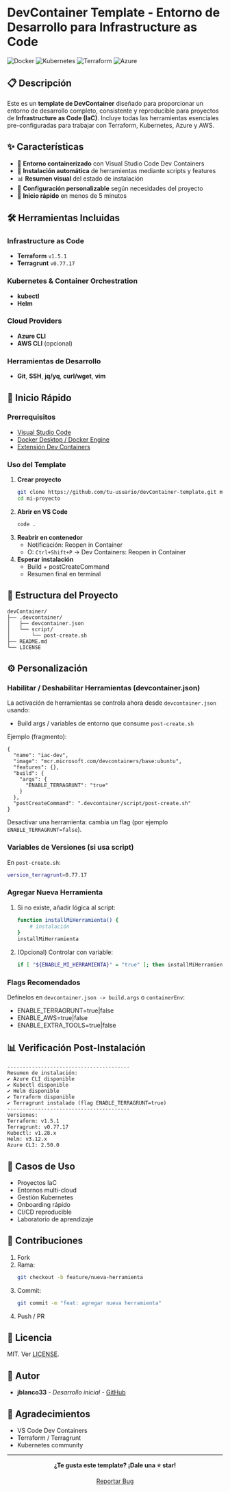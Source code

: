 # DevContainer Template - Entorno de Desarrollo para Infrastructure as Code

![Docker](https://img.shields.io/badge/docker-%230db7ed.svg?style=for-the-badge&logo=docker&logoColor=white)
![Kubernetes](https://img.shields.io/badge/kubernetes-%23326ce5.svg?style=for-the-badge&logo=kubernetes&logoColor=white)
![Terraform](https://img.shields.io/badge/terraform-%235835CC.svg?style=for-the-badge&logo=terraform&logoColor=white)
![Azure](https://img.shields.io/badge/azure-%230072C6.svg?style=for-the-badge&logo=microsoftazure&logoColor=white)

## 📋 Descripción

Este es un **template de DevContainer** diseñado para proporcionar un entorno de desarrollo completo, consistente y reproducible para proyectos de **Infrastructure as Code (IaC)**. Incluye todas las herramientas esenciales pre-configuradas para trabajar con Terraform, Kubernetes, Azure y AWS.

## ✨ Características

- 🐳 **Entorno containerizado** con Visual Studio Code Dev Containers
- 🔧 **Instalación automática** de herramientas mediante scripts y features
- 📊 **Resumen visual** del estado de instalación
- 🎨 **Configuración personalizable** según necesidades del proyecto
- 🚀 **Inicio rápido** en menos de 5 minutos

## 🛠️ Herramientas Incluidas

### Infrastructure as Code
- **Terraform** `v1.5.1`
- **Terragrunt** `v0.77.17`

### Kubernetes & Container Orchestration
- **kubectl**
- **Helm**

### Cloud Providers
- **Azure CLI**
- **AWS CLI** (opcional)

### Herramientas de Desarrollo
- **Git**, **SSH**, **jq/yq**, **curl/wget**, **vim**

## 🚀 Inicio Rápido

### Prerrequisitos

- [Visual Studio Code](https://code.visualstudio.com/)
- [Docker Desktop / Docker Engine](https://www.docker.com/products/docker-desktop)
- [Extensión Dev Containers](https://marketplace.visualstudio.com/items?itemName=ms-vscode-remote.remote-containers)

### Uso del Template

1. **Crear proyecto**
   ```bash
   git clone https://github.com/tu-usuario/devContainer-template.git mi-proyecto
   cd mi-proyecto
   ```
2. **Abrir en VS Code**
   ```bash
   code .
   ```
3. **Reabrir en contenedor**
   - Notificación: Reopen in Container
   - O: `Ctrl+Shift+P` → Dev Containers: Reopen in Container
4. **Esperar instalación**
   - Build + postCreateCommand
   - Resumen final en terminal

## 📁 Estructura del Proyecto

```
devContainer/
├── .devcontainer/
│   ├── devcontainer.json
│   └── script/
│       └── post-create.sh
├── README.md
└── LICENSE
```

## ⚙️ Personalización

### Habilitar / Deshabilitar Herramientas (devcontainer.json)

La activación de herramientas se controla ahora desde `devcontainer.json` usando:
- Build args / variables de entorno que consume `post-create.sh`

Ejemplo (fragmento):
```jsonc
{
  "name": "iac-dev",
  "image": "mcr.microsoft.com/devcontainers/base:ubuntu",
  "features": {},
  "build": {
    "args": {
      "ENABLE_TERRAGRUNT": "true"
    }
  },
  "postCreateCommand": ".devcontainer/script/post-create.sh"
}
```

Desactivar una herramienta: cambia un flag (por ejemplo `ENABLE_TERRAGRUNT=false`).

### Variables de Versiones (si usa script)

En `post-create.sh`:
```bash
version_terragrunt=0.77.17
```

### Agregar Nueva Herramienta

1. Si no existe, añadir lógica al script:
   ```bash
   function installMiHerramienta() {
       # instalación
   }
   installMiHerramienta
   ```
2. (Opcional) Controlar con variable:
   ```bash
   if [ "${ENABLE_MI_HERRAMIENTA}" = "true" ]; then installMiHerramienta; fi
   ```

### Flags Recomendados

Defínelos en `devcontainer.json -> build.args` o `containerEnv`:
- ENABLE_TERRAGRUNT=true|false
- ENABLE_AWS=true|false
- ENABLE_EXTRA_TOOLS=true|false

## 📊 Verificación Post-Instalación

```
----------------------------------------
Resumen de instalación:
✔ Azure CLI disponible
✔ Kubectl disponible
✔ Helm disponible
✔ Terraform disponible
✔ Terragrunt instalado (flag ENABLE_TERRAGRUNT=true)
----------------------------------------
Versiones:
Terraform: v1.5.1
Terragrunt: v0.77.17
Kubectl: v1.28.x
Helm: v3.12.x
Azure CLI: 2.50.0
```

## 🎯 Casos de Uso

- Proyectos IaC
- Entornos multi-cloud
- Gestión Kubernetes
- Onboarding rápido
- CI/CD reproducible
- Laboratorio de aprendizaje

## 🤝 Contribuciones

1. Fork  
2. Rama:
   ```bash
   git checkout -b feature/nueva-herramienta
   ```
3. Commit:
   ```bash
   git commit -m "feat: agregar nueva herramienta"
   ```
4. Push / PR

## 📝 Licencia

MIT. Ver [LICENSE](LICENSE).

## 👤 Autor

- **jblanco33** - *Desarrollo inicial* - [GitHub](https://github.com/jblanco33)

## 🙏 Agradecimientos

- VS Code Dev Containers
- Terraform / Terragrunt
- Kubernetes community

---

<div align="center">

**¿Te gusta este template? ¡Dale una ⭐ star!**

[Reportar Bug](https://github.com/tu-usuario/devContainer-template/issues)
</div>